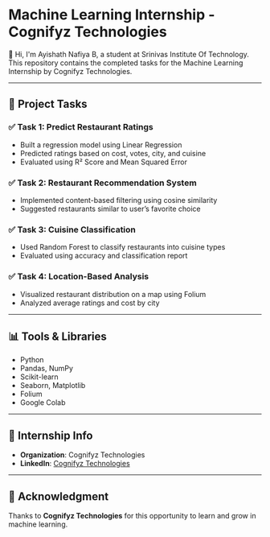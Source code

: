 # Machine Learning Internship - Cognifyz Technologies

👋 Hi, I'm Ayishath Nafiya B, a student at Srinivas Institute Of Technology. This repository contains the completed tasks for the Machine Learning Internship by Cognifyz Technologies.

---

## 📂 Project Tasks

### ✅ Task 1: Predict Restaurant Ratings
- Built a regression model using Linear Regression
- Predicted ratings based on cost, votes, city, and cuisine
- Evaluated using R² Score and Mean Squared Error

### ✅ Task 2: Restaurant Recommendation System
- Implemented content-based filtering using cosine similarity
- Suggested restaurants similar to user’s favorite choice

### ✅ Task 3: Cuisine Classification
- Used Random Forest to classify restaurants into cuisine types
- Evaluated using accuracy and classification report

### ✅ Task 4: Location-Based Analysis
- Visualized restaurant distribution on a map using Folium
- Analyzed average ratings and cost by city

---

## 📊 Tools & Libraries
- Python
- Pandas, NumPy
- Scikit-learn
- Seaborn, Matplotlib
- Folium
- Google Colab

---

## 📢 Internship Info
- **Organization**: Cognifyz Technologies
- **LinkedIn**: [Cognifyz Technologies](https://www.linkedin.com/company/cognifyz-techonologies)

---

## 🙌 Acknowledgment
Thanks to **Cognifyz Technologies** for this opportunity to learn and grow in machine learning.

